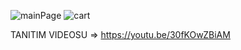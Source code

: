 ![mainPage](https://github.com/user-attachments/assets/f101b8e9-fb4a-4335-a5f7-71d317fc1a33)
![cart](https://github.com/user-attachments/assets/b36431e2-bb7f-45c6-9c99-5c740d4e9db4)

TANITIM VIDEOSU => https://youtu.be/30fKOwZBiAM

